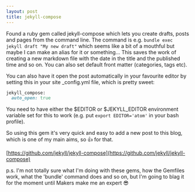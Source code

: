 ```yaml
---
layout: post
title: jekyll-compose
---
```

Found a ruby gem called jekyll-compose which lets you create drafts, posts and pages from the command line. The command is e.g. `bundle exec jekyll draft "My new draft"` which seems like a bit of a mouthful but maybe I can make an alias for it or something... This saves the work of creating a new markdown file with the date in the title and the published time and so on. You can also set default front matter (categories, tags etc).

You can also have it open the post automatically in your favourite editor by setting this in your site \_config.yml file, which is pretty sweet:
```ruby
jekyll_compose:
  auto_open: true
```
You need to have either the $EDITOR or $JEKYLL\_EDITOR environment variable set for this to work (e.g. put `export EDITOR='atom'` in your bash profile).

So using this gem it's very quick and easy to add a new post to this blog, which is one of my main aims, so 👍 for that.

[https://github.com/jekyll/jekyll-compose](https://github.com/jekyll/jekyll-compose)

p.s. I'm not totally sure what I'm doing with these gems, how the Gemfiles work, what the 'bundle' command does and so on, but I'm going to blag it for the moment until Makers make me an expert 😎
